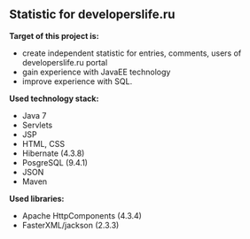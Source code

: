 ##  Statistic for developerslife.ru

**Target of this project is:**
 - create independent statistic for entries, comments, users of developerslife.ru portal
 - gain experience with JavaEE technology
 - improve experience with SQL.
 
**Used technology stack:**
 - Java 7
 - Servlets
 - JSP
 - HTML, CSS
 - Hibernate (4.3.8)
 - PosgreSQL (9.4.1)
 - JSON
 - Maven

**Used libraries:**
 - Apache HttpComponents (4.3.4)
 - FasterXML/jackson (2.3.3)
